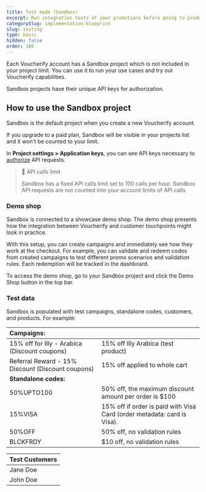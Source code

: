 ```yaml
---
title: Test mode (Sandbox)
excerpt: Run integration tests of your promotions before going to production
categorySlug: implementation-blueprint
slug: testing
type: basic
hidden: false
order: 180
---
```


Each Voucherify account has a Sandbox project which is not included in your project limit. You can use it to run your use cases and try out Voucherify capabilities. 

Sandbox projects have their unique API keys for authorization.

## How to use the Sandbox project

Sandbox is the default project when you create a new Voucherify account. 

If you upgrade to a paid plan, Sandbox will be visible in your projects list and it won't be counted to your limit.

In **Project settings > Application keys**, you can see API keys necessary to [authorize](doc:authentication) API requests. 

> 📘 API calls limit
> 
> Sandbox has a fixed API calls limit set to 100 calls per hour. Sandbox API requests are not counted into your account limits of API calls.

### Demo shop

Sandbox is connected to a showcase demo shop. The demo shop presents how the integration between Voucherify and customer touchpoints might look in practice. 

With this setup, you can create campaigns and immediately see how they work at the checkout. For example, you can validate and redeem codes from created campaigns to test different promo scenarios and validation rules. Each redemption will be tracked in the dashboard.

To access the demo shop, go to your Sandbox project and click the Demo Shop button in the top bar.

### Test data

Sandbox is populated with test campaigns, standalone codes, customers, and products. For example:

| **Campaigns:** |  |
|:---|:---|
| 15% off for Illy - Arabica (Discount coupons) | 15% off Illy Arabica (test product) |
| Referral Reward - 15% Discount (Discount coupons) | 15% off applied to whole cart |
| **Standalone codes:** |  |
| 50%UPTO100 | 50% off, the maximum discount amount per order is $100 |
| 15%VISA | 15% off if order is paid with Visa Card (order metadata: card is Visa). |
| 50%OFF | 50% off, no validation rules |
| BLCKFRDY | $10 off, no validation rules |

| **Test Customers** |
|:---|
| Jane Doe |
| John Doe |

<!-- TO BE CHECKED ONCE THE NEW SHOP IS LIVE-->